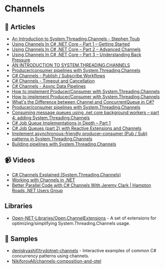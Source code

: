 
# Channels

## 📝 Articles
- [An Introduction to System.Threading.Channels - Stephen Toub](https://devblogs.microsoft.com/dotnet/an-introduction-to-system-threading-channels/)
- [Using Channels In C# .NET Core – Part 1 – Getting Started](https://dotnetcoretutorials.com/2020/11/24/using-channels-in-net-core-part-1-getting-started/)
- [Using Channels In C# .NET Core – Part 2 – Advanced Channels](https://dotnetcoretutorials.com/2020/11/24/using-channels-in-net-core-part-2-advanced-channels/)
- [Using Channels In C# .NET Core – Part 3 – Understanding Back Pressure](https://dotnetcoretutorials.com/2020/11/24/using-channels-in-net-core-part-3-understanding-back-pressure/)
- [AN INTRODUCTION TO SYSTEM.THREADING.CHANNELS](https://www.stevejgordon.co.uk/an-introduction-to-system-threading-channels)
- [Producer/consumer pipelines with System.Threading.Channels](https://blog.maartenballiauw.be/post/2020/08/26/producer-consumer-pipelines-with-system-threading-channels.html)
- [C# Channels - Publish / Subscribe Workflows](https://deniskyashif.com/2019/12/08/csharp-channels-part-1/)
- [C# Channels - Timeout and Cancellation](https://deniskyashif.com/2019/12/11/csharp-channels-part-2/)
- [C# Channels - Async Data Pipelines](https://deniskyashif.com/2020/01/07/csharp-channels-part-3/)
- [How to implement Producer/Consumer with System.Threading.Channels](https://www.davideguida.com/how-to-implement-producer-consumer-with-system-threading-channels/)
- [How to implement Producer/Consumer with System.Threading.Channels](https://www.davideguida.com/consuming-message-queues-using-net-core-background-workers-part-4-adding-system-threading-channels/)
- [What's the Difference between Channel and ConcurrentQueue in C#?](https://jeremybytes.blogspot.com/2021/02/whats-difference-between-channel-and.html)
- [Producer/consumer pipelines with System.Threading.Channels](https://blog.maartenballiauw.be/post/2020/08/26/producer-consumer-pipelines-with-system-threading-channels.html)
- [Consuming message queues using .net core background workers – part 4: adding System.Threading.Channels](https://www.davidguida.net/consuming-message-queues-using-net-core-background-workers-part-4-adding-system-threading-channels/)
- [C# Job Queue Implementations in Depth – Part 1](https://michaelscodingspot.com/c-job-queues/)
- [C# Job Queues (part 2) with Reactive Extensions and Channels](https://michaelscodingspot.com/c-job-queues-with-reactive-extensions-and-channels/)
- [Implement asynchronous-friendly producer-consumer (Pub / Sub) patterns in System.Threading.Channels](https://sourceexample.com/implement-asynchronous-friendly-producer-consumer-(pub-sub)-patterns-in-system.threading.channels-99360/)
- [Building pipelines with System.Threading.Channels](https://nikiforovall.github.io/dotnet/async/2024/04/21/channels-composition.html)

## 📹 Videos
- [C# Channels Explained (System.Threading.Channels)](https://www.youtube.com/watch?v=E0Ld7ZgE4oY)
- [Working with Channels in .NET](https://channel9.msdn.com/Shows/On-NET/Working-with-Channels-in-NET)
- [Better Parallel Code with C# Channels With Jeremy Clark | Hampton Roads .NET Users Group](https://www.youtube.com/watch?v=VtP31OUJqbY)

## Libraries
- [Open-NET-Libraries/Open.ChannelExtensions](https://github.com/Open-NET-Libraries/Open.ChannelExtensions) - A set of extensions for optimizing/simplifying System.Threading.Channels usage.

## 🔖 Samples
- [deniskyashif/trydotnet-channels](https://github.com/deniskyashif/trydotnet-channels) - Interactive examples of common C# concurrency patterns using channels.
- [NikiforovAll/channels-composition-and-otel](https://github.com/NikiforovAll/channels-composition-and-otel)